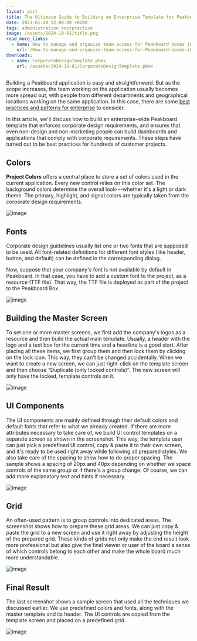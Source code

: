 ```yaml
---
layout: post
title: The Ultimate Guide to Building an Enterprise Template for Peakboard Applications
date: 2023-01-28 12:00:00 +0200
tags: administration bestpractice
image: /assets/2024-10-01/title.png
read_more_links:
  - name: How to manage and organize team access for Peakboard boxes in large organisations
    url: /How-to-manage-and-organise-team-access-for-Peakboard-boxes-in-large-organisations.html
downloads:
  - name: CorporateDesignTemplate.pbmx
    url: /assets/2024-10-01/CorporateDesignTemplate.pbmx
---
```

Building a Peakboard application is easy and straightforward. But as the scope increases, the team working on the application usually becomes more spread out, with people from different departments and geographical locations working on the same application. In this case, there are some [best practices and patterns for enterprise](/How-to-manage-and-organise-team-access-for-Peakboard-boxes-in-large-organisations.html) to consider. 

In this article, we'll discuss how to build an enterprise-wide Peakboard template that enforces corporate design requirements, and ensures that even non-design and non-marketing people can build dashboards and applications that comply with corporate requirements. These steps have turned out to be best practices for hundreds of customer projects.

## Colors

**Project Colors** offers a central place to store a set of colors used in the current application. Every new control relies on this color set. The background colors determine the overall look---whether it's a light or dark theme. The primary, highlight, and signal colors are typically taken from the corporate design requirements.

![image](/assets/2024-10-01/010.png)

## Fonts

Corporate design guidelines usually list one or two fonts that are supposed to be used. All font-related definitions for different font styles (like header, button, and default) can be defined in the corresponding dialog.


Now, suppose that your company's font is not available by default in Peakboard. In that case, you have to add a custom font to the project, as a resource (TTF file). That way, the TTF file is deployed as part of the project to the Peakboard Box.

![image](/assets/2024-10-01/020.png)

## Building the Master Screen

To set one or more master screens, we first add the company's logos as a resource and then build the actual main template. Usually, a header with the logo and a text box for the current time and a headline is a good start. After placing all these items, we first group them and then lock them by clicking on the lock icon. This way, they can't be changed accidentally. When we want to create a new screen, we can just right-click on the template screen and then choose “Duplicate (only locked controls)”. The new screen will only have the locked, template controls on it.

![image](/assets/2024-10-01/030.png)

## UI Components

The UI components are mainly defined through their default colors and default fonts that refer to what we already created. If there are more attributes necessary to take care of, we build UI control templates on a separate screen as shown in the screenshot. This way, the template user can just pick a predefined UI control, copy & paste it to their own screen, and it's ready to be used right away while following all prepared styles. We also take care of the spacing to show how to do proper spacing. The sample shows a spacing of 20px and 40px depending on whether we space controls of the same group or if there's a group change. Of course, we can add more explanatory text and hints if necessary.

![image](/assets/2024-10-01/040.png)

## Grid

An often-used pattern is to group controls into dedicated areas. The screenshot shows how to prepare these grid areas. We can just copy & paste the grid to a new screen and use it right away by adjusting the height of the prepared grid. These kinds of grids not only make the end result look more professional but also give the final viewer or user of the board a sense of which controls belong to each other and make the whole board much more understandable.

![image](/assets/2024-10-01/050.png)

## Final Result

The last screenshot shows a sample screen that used all the techniques we discussed earlier. We use predefined colors and fonts, along with the master template and its header. The UI controls are copied from the template screen and placed on a predefined grid.

![image](/assets/2024-10-01/060.png)

